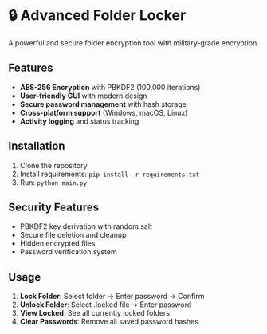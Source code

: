 # 🔒 Advanced Folder Locker

A powerful and secure folder encryption tool with military-grade encryption.

## Features
- **AES-256 Encryption** with PBKDF2 (100,000 iterations)
- **User-friendly GUI** with modern design
- **Secure password management** with hash storage
- **Cross-platform support** (Windows, macOS, Linux)
- **Activity logging** and status tracking

## Installation
1. Clone the repository
2. Install requirements: `pip install -r requirements.txt`
3. Run: `python main.py`

## Security Features
- PBKDF2 key derivation with random salt
- Secure file deletion and cleanup
- Hidden encrypted files
- Password verification system

## Usage
1. **Lock Folder**: Select folder → Enter password → Confirm
2. **Unlock Folder**: Select .locked file → Enter password
3. **View Locked**: See all currently locked folders
4. **Clear Passwords**: Remove all saved password hashes


